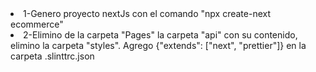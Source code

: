 <li>
1-Genero proyecto nextJs con el comando "npx create-next ecommerce"
</li>
<li>
2-Elimino de la carpeta "Pages" la carpeta "api" con su contenido, elimino la carpeta "styles". Agrego
{"extends": ["next", "prettier"]} en la carpeta .slinttrc.json
</li>
